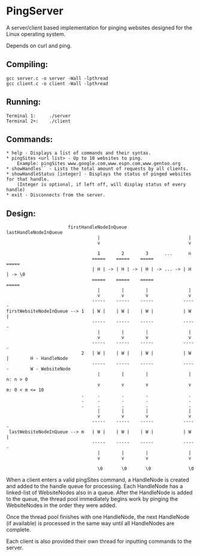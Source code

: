 PingServer
==========
A server/client based implementation for pinging websites designed for the Linux operating system.

Depends on curl and ping.

Compiling:
----------
    gcc server.c -o server -Wall -lpthread
    gcc client.c -o client -Wall -lpthread

Running:
--------
    Terminal 1:     ./server
    Terminal 2+:    ./client

Commands:
---------
    * help - Displays a list of commands and their syntax.
    * pingSites <url list> - Up to 10 websites to ping.
        Example: pingSites www.google.com,www.espn.com,www.gentoo.org
    * showHandles`` - Lists the total amount of requests by all clients.
    * showHandleStatus [integer] - Displays the status of pinged websites for that handle.
        (Integer is optional, if left off, will display status of every handle)
    * exit - Disconnects from the server.

Design:
-------

                           firstHandleNodeInQueue             lastHandleNodeInQueue
                                      |                                 |
                                      v                                 v

                                      1        2        3      ...      n
                                    =====    =====    =====           =====
                                    | H | -> | H | -> | H | -> ... -> | H | -> \0
                                    =====    =====    =====           =====
                                      |        |        |               |
                                      v        v        v               v
                                    -----    -----    -----           -----
    firstWebsiteNodeInQueue --> 1   | W |    | W |    | W |           | W |    
                                    -----    -----    -----           -----
                                      |        |        |               |
                                      v        v        v               v
                                    -----    -----    -----           -----
                                2   | W |    | W |    | W |           | W |        H - HandleNode
                                    -----    -----    -----           -----        W - WebsiteNode
                                      |        |        |               |          n: n > 0
                                      v        v        v               v          m: 0 < m <= 10
                                .     .        .        .               .
                                .     .        .        .               .
                                .     .        .        .               .
                                      |        |        |               |
                                      v        v        v               v
                                    -----    -----    -----           -----
     lastWebsiteNodeInQueue --> m   | W |    | W |    | W |           | W |    
                                    -----    -----    -----           -----
                                      |        |        |               |
                                      v        v        v               v
                                      
                                      \0       \0       \0              \0


When a client enters a valid pingSites command, a HandleNode is created and added to the handle 
queue for processing. Each HandleNode has a linked-list of WebsiteNodes also in a queue. After the
HandleNode is added to the queue, the thread pool immediately begins work by pinging the
WebsiteNodes in the order they were added.

Once the thread pool finishes with one HandleNode, the next HandleNode (if available) is processed
in the same way until all HandleNodes are complete.

Each client is also provided their own thread for inputting commands to the server.
